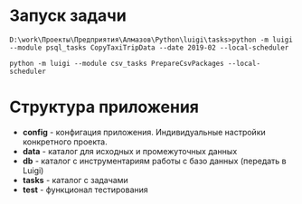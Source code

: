 # Запуск задачи
```commandline
D:\work\Проекты\Предприятия\Алмазов\Python\luigi\tasks>python -m luigi --module psql_tasks CopyTaxiTripData --date 2019-02 --local-scheduler
```
```commandline
python -m luigi --module csv_tasks PrepareCsvPackages --local-scheduler
```


# Структура приложения
* **config** - конфигация приложения. Индивидуальные настройки конкретного проекта.
* **data** - каталог для исходных и промежуточных данных
* **db** - каталог с инструментариям работы с базо данных (передать в Luigi)
* **tasks** - каталог с задачами
* **test** - функционал тестирования

